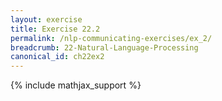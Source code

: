 ```yaml
---
layout: exercise
title: Exercise 22.2
permalink: /nlp-communicating-exercises/ex_2/
breadcrumb: 22-Natural-Language-Processing
canonical_id: ch22ex2
---
```


{% include mathjax_support %}
